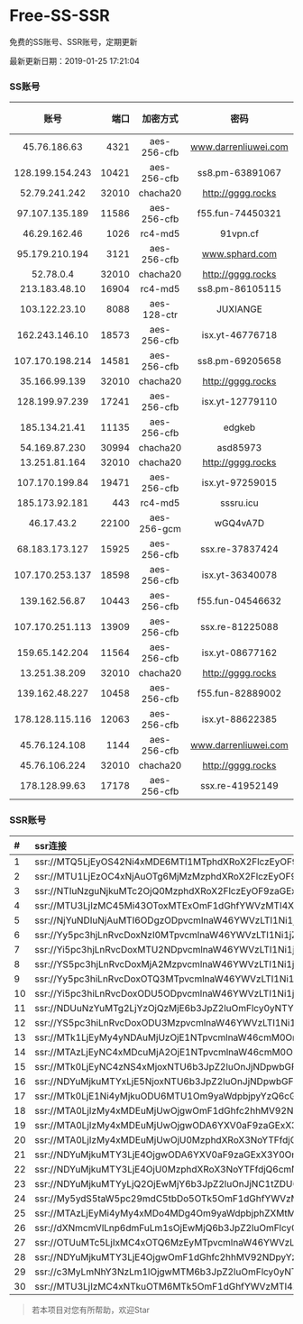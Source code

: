 # Free-SS-SSR

免费的SS账号、SSR账号，定期更新

最新更新日期：2019-01-25 17:21:04 

### SS账号

|账号|端口|加密方式|密码|更新时间|国家|
|:-----:|-----:|:----:|:----:|:----:|:----:|
|45.76.186.63|4321|aes-256-cfb|www.darrenliuwei.com|17:17:14|SG|
|128.199.154.243|10421|aes-256-cfb|ss8.pm-63891067|17:17:05|SG|
|52.79.241.242|32010|chacha20|http://gggg.rocks|17:17:23|KR|
|97.107.135.189|11586|aes-256-cfb|f55.fun-74450321|17:17:04|US|
|46.29.162.46|1026|rc4-md5|91vpn.cf|17:17:17|RU|
|95.179.210.194|3121|aes-256-cfb|www.sphard.com|17:17:13|FR|
|52.78.0.4|32010|chacha20|http://gggg.rocks|17:17:13|KR|
|213.183.48.10|16904|rc4-md5|ss8.pm-86105115|17:17:05|RU|
|103.122.23.10|8088|aes-128-ctr|JUXIANGE|17:17:07|US|
|162.243.146.10|18573|aes-256-cfb|isx.yt-46776718|17:17:04|US|
|107.170.198.214|14581|aes-256-cfb|ss8.pm-69205658|17:17:04|US|
|35.166.99.139|32010|chacha20|http://gggg.rocks|17:17:18|US|
|128.199.97.239|17241|aes-256-cfb|isx.yt-12779110|17:17:06|SG|
|185.134.21.41|11135|aes-256-cfb|edgkeb|17:17:13|GB|
|54.169.87.230|30994|chacha20|asd85973|17:17:13|SG|
|13.251.81.164|32010|chacha20|http://gggg.rocks|17:17:35|SG|
|107.170.199.84|19471|aes-256-cfb|isx.yt-97259015|17:17:04|US|
|185.173.92.181|443|rc4-md5|sssru.icu|17:17:31|RU|
|46.17.43.2|22100|aes-256-gcm|wGQ4vA7D|17:07:23|RU|
|68.183.173.127|15925|aes-256-cfb|ssx.re-37837424|17:17:05|US|
|107.170.253.137|18598|aes-256-cfb|isx.yt-36340078|17:17:04|US|
|139.162.56.87|10443|aes-256-cfb|f55.fun-04546632|17:17:05|SG|
|107.170.251.113|13909|aes-256-cfb|ssx.re-81225088|17:17:04|US|
|159.65.142.204|11564|aes-256-cfb|isx.yt-08677162|17:17:05|SG|
|13.251.38.209|32010|chacha20|http://gggg.rocks|17:17:15|SG|
|139.162.48.227|10458|aes-256-cfb|f55.fun-82889002|17:17:05|SG|
|178.128.115.116|12063|aes-256-cfb|isx.yt-88622385|17:17:06|SG|
|45.76.124.108|1144|aes-256-cfb|www.darrenliuwei.com|17:17:06|AU|
|45.76.106.224|32010|chacha20|http://gggg.rocks|17:17:13|JP|
|178.128.99.63|17178|aes-256-cfb|ssx.re-41952149|17:17:06|SG|


### SSR账号

|#|ssr连接|
|:-----|:-----|
|1|ssr://MTQ5LjEyOS42Ni4xMDE6MTI1MTphdXRoX2FlczEyOF9tZDU6YWVzLTI1Ni1jZmI6aHR0cF9zaW1wbGU6TVRJek5EVS8_b2Jmc3BhcmFtPVlYcDFjbVV1YldsamNtOXpiMlowTG1OdmJRJnJlbWFya3M9VTFOU1ZFOVBURjlPYjJSbE91ZS1qdVdidlNBJmdyb3VwPVYxZFhMbE5UVWxOVVQwOU1Ma05QVFE|
|2|ssr://MTU1LjEzOC4xNjAuOTg6MjMzMzphdXRoX2FlczEyOF9tZDU6YWVzLTEyOC1jdHI6cGxhaW46WVhOaGMyRnpNVEV5TVRFeS8_cmVtYXJrcz1VMU5TVkU5UFRGOU9iMlJsT3VlLWp1V2J2U0RvdFp2bG43cm9yN3JsdDU3bnE0dmxwS2ZscmFZJmdyb3VwPVYxZFhMbE5UVWxOVVQwOU1Ma05QVFE|
|3|ssr://NTIuNzguNjkuMTc2OjQ0MzphdXRoX2FlczEyOF9zaGExOmFlcy0yNTYtY2ZiOnBsYWluOlVGUkZhMjFwLz9vYmZzcGFyYW09TlRObE1qa3hNRE15T1M1a2IzZHViRzloWkM1M2FXNWtiM2R6ZFhCa1lYUmxMbU52YlEmcHJvdG9wYXJhbT1NVEF6TWprNlpETlFRa2hUJnJlbWFya3M9VTFOU1ZFOVBURjlPYjJSbE91bWZxZVdidlNEcHBwYmxzSlJCYldGNmIyN21sYkRtamE3a3VLM2x2NE0mZ3JvdXA9VjFkWExsTlRVbE5VVDA5TUxrTlBUUQ|
|4|ssr://MTU3LjIzMC45Mi43OToxMTExOmF1dGhfYWVzMTI4X21kNTphZXMtMTI4LWN0cjpwbGFpbjpOek00TlRNNU1RLz9yZW1hcmtzPVUxTlNWRTlQVEY5T2IyUmxPdWUtanVXYnZTQSZncm91cD1WMWRYTGxOVFVsTlVUMDlNTGtOUFRR|
|5|ssr://NjYuNDIuNjAuMTI6ODgzODpvcmlnaW46YWVzLTI1Ni1jZmI6cGxhaW46WXprM1ptTmxNRFE0Lz9yZW1hcmtzPVUxTlNWRTlQVEY5T2IyUmxPdWUtanVXYnZTRGxpcURsaUtubnBvX2xzTHprdXBybHQ1N2xuS1Bsalk3cGg1SGxqcl9tbHFfbWlaamxoWXZwb2JfbHVJSlFZV05YWlhOMDZZQ2E1TC1oNVlXczVZLTQmZ3JvdXA9VjFkWExsTlRVbE5VVDA5TUxrTlBUUQ|
|6|ssr://Yy5pc3hjLnRvcDoxNzI0MTpvcmlnaW46YWVzLTI1Ni1jZmI6cGxhaW46YVhONExubDBMVEV5TnpjNU1URXcvP3JlbWFya3M9VTFOU1ZFOVBURjlPYjJSbE91YVdzT1dLb09XZG9TQkVhV2RwZEdGc1QyTmxZVzdtbGJEbWphN2t1SzNsdjRNJmdyb3VwPVYxZFhMbE5UVWxOVVQwOU1Ma05QVFE|
|7|ssr://Yi5pc3hjLnRvcDoxMTU2NDpvcmlnaW46YWVzLTI1Ni1jZmI6cGxhaW46YVhONExubDBMVEE0TmpjM01UWXkvP3JlbWFya3M9VTFOU1ZFOVBURjlPYjJSbE91ZS1qdVdidlNCRWFXZHBkR0ZzVDJObFlXN21sYkRtamE3a3VLM2x2NE0mZ3JvdXA9VjFkWExsTlRVbE5VVDA5TUxrTlBUUQ|
|8|ssr://YS5pc3hjLnRvcDoxMjA2MzpvcmlnaW46YWVzLTI1Ni1jZmI6cGxhaW46YVhONExubDBMVGc0TmpJeU16ZzEvP3JlbWFya3M9VTFOU1ZFOVBURjlPYjJSbE91VzRqT2lGaWlBJmdyb3VwPVYxZFhMbE5UVWxOVVQwOU1Ma05QVFE|
|9|ssr://Yy5pc3hiLnRvcDoxOTQ3MTpvcmlnaW46YWVzLTI1Ni1jZmI6cGxhaW46YVhONExubDBMVGszTWpVNU1ERTEvP3JlbWFya3M9VTFOU1ZFOVBURjlPYjJSbE91ZS1qdVdidlNEbGlxRGxpS25ucG9fbHNMemt1cHJsdDU3bWw2ZnBoNUhsc2JGRWFXZHBkR0ZzVDJObFlXN21sYkRtamE3a3VLM2x2NE0mZ3JvdXA9VjFkWExsTlRVbE5VVDA5TUxrTlBUUQ|
|10|ssr://Yi5pc3hiLnRvcDoxODU5ODpvcmlnaW46YWVzLTI1Ni1jZmI6cGxhaW46YVhONExubDBMVE0yTXpRd01EYzQvP3JlbWFya3M9VTFOU1ZFOVBURjlPYjJSbE91ZS1qdVdidlNEbGlxRGxpS25ucG9fbHNMemt1cHJsdDU3bWw2ZnBoNUhsc2JGRWFXZHBkR0ZzVDJObFlXN21sYkRtamE3a3VLM2x2NE0mZ3JvdXA9VjFkWExsTlRVbE5VVDA5TUxrTlBUUQ|
|11|ssr://NDUuNzYuMTg2LjYzOjQzMjE6b3JpZ2luOmFlcy0yNTYtY2ZiOnBsYWluOmQzZDNMbVJoY25KbGJteHBkWGRsYVM1amIyMC8_cmVtYXJrcz1VMU5TVkU5UFRGOU9iMlJsT3VlLWp1V2J2U0EmZ3JvdXA9VjFkWExsTlRVbE5VVDA5TUxrTlBUUQ|
|12|ssr://YS5pc3hiLnRvcDoxODU3MzpvcmlnaW46YWVzLTI1Ni1jZmI6cGxhaW46YVhONExubDBMVFEyTnpjMk56RTQvP3JlbWFya3M9VTFOU1ZFOVBURjlPYjJSbE91ZS1qdVdidlNEbGlxRGx0NTdtbDZmcGg1SGxzYkZUUmtfbWxiRG1qYTdrdUszbHY0TSZncm91cD1WMWRYTGxOVFVsTlVUMDlNTGtOUFRR|
|13|ssr://MTk1LjEyMy4yNDAuMjUzOjE1NTpvcmlnaW46cmM0OnBsYWluOmJHNWpiZy8_cmVtYXJrcz1VMU5TVkU5UFRGOU9iMlJsT3VTNWpPV0ZpLVdGc0NBJmdyb3VwPVYxZFhMbE5UVWxOVVQwOU1Ma05QVFE|
|14|ssr://MTAzLjEyNC4xMDcuMjA2OjE1NTpvcmlnaW46cmM0OnBsYWluOmJHNWpiZy8_cmVtYXJrcz1VMU5TVkU5UFRGOU9iMlJsT3VTNm11V2txdVdjc09XTXVpQSZncm91cD1WMWRYTGxOVFVsTlVUMDlNTGtOUFRR|
|15|ssr://MTk0LjEyNC4zNS4xMjoxNTU6b3JpZ2luOnJjNDpwbGFpbjpiRzVqYmcvP3JlbWFya3M9VTFOU1ZFOVBURjlPYjJSbE91ZVJudVdqcXlBJmdyb3VwPVYxZFhMbE5UVWxOVVQwOU1Ma05QVFE|
|16|ssr://NDYuMjkuMTYxLjE5NjoxNTU6b3JpZ2luOnJjNDpwbGFpbjpiRzVqYmcvP3JlbWFya3M9VTFOU1ZFOVBURjlPYjJSbE91U19oT2U5bC1hV3J5QSZncm91cD1WMWRYTGxOVFVsTlVUMDlNTGtOUFRR|
|17|ssr://MTk0LjE1Ni4yMjkuODU6MTU1Om9yaWdpbjpyYzQ6cGxhaW46Ykc1amJnLz9yZW1hcmtzPVUxTlNWRTlQVEY5T2IyUmxPdVctdC1XYnZTQSZncm91cD1WMWRYTGxOVFVsTlVUMDlNTGtOUFRR|
|18|ssr://MTA0LjIzMy4xMDEuMjUwOjgwOmF1dGhfc2hhMV92NDpyYzQtbWQ1Omh0dHBfc2ltcGxlOmRDNXRaUzlUVTFKVFZVSS8_b2Jmc3BhcmFtPTVMdVk2TFM1VTFOUzVvNm82STJRT25RdVkyNHZSVFZwZGxBMGJRJnByb3RvcGFyYW09ZEM1dFpTOVRVMUpUVlVJJnJlbWFya3M9VTFOU1ZFOVBURjlPYjJSbE91V01sLWUtanVXY3NPV011aUEmZ3JvdXA9VjFkWExsTlRVbE5VVDA5TUxrTlBUUQ|
|19|ssr://MTA0LjIzMy4xMDEuMjUwOjgwODA6YXV0aF9zaGExX3Y0OnJjNC1tZDU6aHR0cF9zaW1wbGU6YUhSMGNEb3ZMM1F1WTI0dlJXaGtiVlI0WlEvP29iZnNwYXJhbT01THVZNkxTNVUxTlM1bzZvNkkyUU9uUXVZMjR2UlRWcGRsQTBiUSZwcm90b3BhcmFtPWRDNXRaUzlUVTFKVFZVSSZyZW1hcmtzPVUxTlNWRTlQVEY5T2IyUmxPdVdNbC1lLWp1V2NzT1dNdWlBJmdyb3VwPVYxZFhMbE5UVWxOVVQwOU1Ma05QVFE|
|20|ssr://MTA0LjIzMy4xMDEuMjUwOjU0MzphdXRoX3NoYTFfdjQ6cmM0LW1kNTpodHRwX3NpbXBsZTphSFIwY0RvdkwzUXVZMjR2UlRWcGRsQTBiUS8_b2Jmc3BhcmFtPTVMdVk2TFM1VTFOUzVvNm82STJRT25RdVkyNHZSVFZwZGxBMGJRJnByb3RvcGFyYW09ZEM1dFpTOVRVMUpUVlVJJnJlbWFya3M9VTFOU1ZFOVBURjlPYjJSbE91V01sLWUtanVXY3NPV011aUEmZ3JvdXA9VjFkWExsTlRVbE5VVDA5TUxrTlBUUQ|
|21|ssr://NDYuMjkuMTY3LjE4OjgwODA6YXV0aF9zaGExX3Y0OnJjNC1tZDU6aHR0cF9zaW1wbGU6YUhSMGNEb3ZMM1F1WTI0dlJXaGtiVlI0WlEvP29iZnNwYXJhbT01THVZNkxTNVUxTlM1bzZvNkkyUU9uUXVZMjR2UlRWcGRsQTBiUSZwcm90b3BhcmFtPWRDNXRaUzlUVTFKVFZVSSZyZW1hcmtzPVUxTlNWRTlQVEY5T2IyUmxPdVNfaE9lOWwtYVdyeUEmZ3JvdXA9VjFkWExsTlRVbE5VVDA5TUxrTlBUUQ|
|22|ssr://NDYuMjkuMTY3LjE4OjU0MzphdXRoX3NoYTFfdjQ6cmM0LW1kNTpodHRwX3NpbXBsZTphSFIwY0RvdkwzUXVZMjR2UlRWcGRsQTBiUS8_b2Jmc3BhcmFtPTVMdVk2TFM1VTFOUzVvNm82STJRT25RdVkyNHZSVFZwZGxBMGJRJnByb3RvcGFyYW09ZEM1dFpTOVRVMUpUVlVJJnJlbWFya3M9VTFOU1ZFOVBURjlPYjJSbE91U19oT2U5bC1hV3J5QSZncm91cD1WMWRYTGxOVFVsTlVUMDlNTGtOUFRR|
|23|ssr://NDYuMjkuMTYyLjQ2OjEwMjY6b3JpZ2luOnJjNC1tZDU6cGxhaW46T1RGMmNHNHVZMlkvP3JlbWFya3M9VTFOU1ZFOVBURjlPYjJSbE91U19oT2U5bC1hV3J5QSZncm91cD1WMWRYTGxOVFVsTlVUMDlNTGtOUFRR|
|24|ssr://My5ydS5taW5pc29mdC5tbDo5OTk5OmF1dGhfYWVzMTI4X21kNTpyYzQtbWQ1LTY6aHR0cF9zaW1wbGU6YkdScU5URXovP29iZnNwYXJhbT1kWEJrWVhSbExtMXBZM0p2YzI5bWRDNWpiMjAmcmVtYXJrcz1VMU5TVkU5UFRGOU9iMlJsT3VXY24taUFzLVdGdGlBJmdyb3VwPVYxZFhMbE5UVWxOVVQwOU1Ma05QVFE|
|25|ssr://MTAzLjEyMi4yMy4xMDo4MDg4Om9yaWdpbjphZXMtMTI4LWN0cjpwbGFpbjpTbFZZU1VGT1IwVS8_cmVtYXJrcz1VMU5TVkU5UFRGOU9iMlJsT3VTNm11V2txdVdjc09XTXVpQSZncm91cD1WMWRYTGxOVFVsTlVUMDlNTGtOUFRR|
|26|ssr://dXNmcmVlLnp6dmFuLm1sOjEwMjQ6b3JpZ2luOmFlcy0xMjgtY3RyOnBsYWluOk16RTBNVFU1TWpZMU13Lz9yZW1hcmtzPVUxTlNWRTlQVEY5T2IyUmxPdWUtanVXYnZTRGxpcURsaUtubnBvX2xzTHprdXBybHQ1N210SnZtbllubm43Wk5WVXhVUVVOUFRlYVZzT2FOcnVTNHJlV19ndyZncm91cD1WMWRYTGxOVFVsTlVUMDlNTGtOUFRR|
|27|ssr://OTUuMTc5LjIxMC4xOTQ6MzEyMTpvcmlnaW46YWVzLTI1Ni1jZmI6cGxhaW46ZDNkM0xuTndhR0Z5WkM1amIyMC8_cmVtYXJrcz1VMU5TVkU5UFRGOU9iMlJsT3VXNGpPaUZpaUEmZ3JvdXA9VjFkWExsTlRVbE5VVDA5TUxrTlBUUQ|
|28|ssr://NDYuMjkuMTY3LjE4OjgwOmF1dGhfc2hhMV92NDpyYzQtbWQ1Omh0dHBfc2ltcGxlOmFIUjBjSE02THk5MExtMWxMMU5UVWxOVlFnLz9vYmZzcGFyYW09NUx1WTZMUzVVMU5TNW82bzZJMlFPblF1WTI0dlJUVnBkbEEwYlEmcHJvdG9wYXJhbT1kQzV0WlM5VFUxSlRWVUkmcmVtYXJrcz1VMU5TVkU5UFRGOU9iMlJsT3VTX2hPZTlsLWFXcnlBJmdyb3VwPVYxZFhMbE5UVWxOVVQwOU1Ma05QVFE|
|29|ssr://c3MyLmNhY3NzLm1lOjgwMTM6b3JpZ2luOmFlcy0yNTYtY2ZiOnBsYWluOk5qWXhNekEyTWpZeU5BLz9yZW1hcmtzPVUxTlNWRTlQVEY5T2IyUmxPdVNfaE9lOWwtYVdyeUEmZ3JvdXA9VjFkWExsTlRVbE5VVDA5TUxrTlBUUQ|
|30|ssr://MTU3LjIzMC4xNTkuOTM6MTk5OmF1dGhfYWVzMTI4X21kNTphZXMtMTI4LWN0cjpwbGFpbjpORE01TkRNNE5EVS8_cmVtYXJrcz1VMU5TVkU5UFRGOU9iMlJsT3VlLWp1V2J2U0EmZ3JvdXA9VjFkWExsTlRVbE5VVDA5TUxrTlBUUQ|


> 若本项目对您有所帮助，欢迎Star